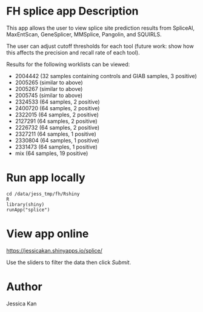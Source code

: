# FH splice app Description
This app allows the user to view splice site prediction results from SpliceAI, MaxEntScan, GeneSplicer, MMSplice, Pangolin, and SQUIRLS.

The user can adjust cutoff thresholds for each tool (future work: show how this affects the precision and recall rate of each tool).

Results for the following worklists can be viewed:
- 2004442 (32 samples containing controls and GIAB samples, 3 positive)
- 2005265 (similar to above)
- 2005267 (similar to above)
- 2005745 (similar to above)
- 2324533 (64 samples, 2 positive)
- 2400720 (64 samples, 2 positive)
- 2322015 (64 samples, 2 positive)
- 2127291 (64 samples, 2 positive)
- 2226732 (64 samples, 2 positive)
- 2327211 (64 samples, 1 positive)
- 2330804 (64 samples, 1 positive)
- 2331473 (64 samples, 1 positive)
- mix (64 samples, 19 positive)

# Run app locally
```
cd /data/jess_tmp/fh/Rshiny
R
library(shiny)
runApp("splice")
```

# View app online
https://jessicakan.shinyapps.io/splice/ 

Use the sliders to filter the data then click *Submit*.

# Author
Jessica Kan
